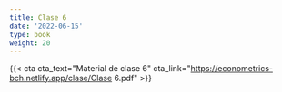 ```yaml
---
title: Clase 6
date: '2022-06-15'
type: book
weight: 20
---
```



{{< cta cta_text="Material de clase 6" cta_link="https://econometrics-bch.netlify.app/clase/Clase 6.pdf" >}}

